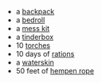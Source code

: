 - a [backpack](https://roll20.net/compendium/dnd5e/Items:backpack?expansion=34047#content)
- a [bedroll](https://roll20.net/compendium/dnd5e/Items:bedroll?expansion=34047#content)
- a [mess kit](https://roll20.net/compendium/dnd5e/Items:mess%20kit?expansion=34047#content)
- a [tinderbox](https://roll20.net/compendium/dnd5e/Items:tinderbox?expansion=34047#content)
- 10 [torches](https://roll20.net/compendium/dnd5e/Items:torch?expansion=34047#content)
- 10 days of [rations](https://roll20.net/compendium/dnd5e/Items:rations?expansion=34047#content)
- a [waterskin](https://roll20.net/compendium/dnd5e/Items:waterskin?expansion=34047#content)
- 50 feet of [hempen rope](https://roll20.net/compendium/dnd5e/Items:hempen%20rope?expansion=34047#content)